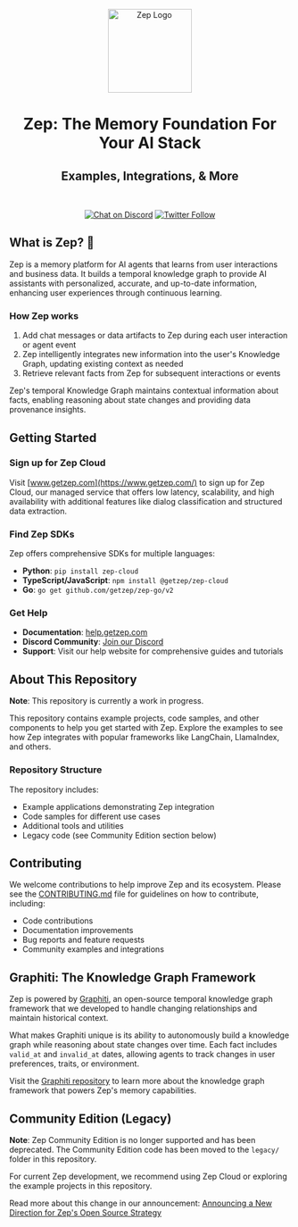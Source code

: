 <p align="center">
  <a href="https://www.getzep.com/">
    <img src="https://github.com/user-attachments/assets/119c5682-9654-4257-8922-56b7cb8ffd73" width="150" alt="Zep Logo">
  </a>
</p>

<h1 align="center">
Zep: The Memory Foundation For Your AI Stack
</h1>

<h2 align="center">Examples, Integrations, & More</h2>

<br />

<p align="center">
  <a href="https://discord.gg/W8Kw6bsgXQ"><img
    src="https://dcbadge.vercel.app/api/server/W8Kw6bsgXQ?style=flat"
    alt="Chat on Discord"
  /></a>
  <a href="https://twitter.com/intent/follow?screen_name=zep_ai" target="_new"><img alt="Twitter Follow" src="https://img.shields.io/twitter/follow/zep_ai"></a>
</p>

## What is Zep? 💬

Zep is a memory platform for AI agents that learns from user interactions and business data. It builds a temporal knowledge graph to provide AI assistants with personalized, accurate, and up-to-date information, enhancing user experiences through continuous learning.

### How Zep works

1. Add chat messages or data artifacts to Zep during each user interaction or agent event
2. Zep intelligently integrates new information into the user's Knowledge Graph, updating existing context as needed
3. Retrieve relevant facts from Zep for subsequent interactions or events

Zep's temporal Knowledge Graph maintains contextual information about facts, enabling reasoning about state changes and providing data provenance insights.

## Getting Started

### Sign up for Zep Cloud

Visit [www.getzep.com](https://www.getzep.com/) to sign up for Zep Cloud, our managed service that offers low latency, scalability, and high availability with additional features like dialog classification and structured data extraction.

### Find Zep SDKs

Zep offers comprehensive SDKs for multiple languages:

- **Python**: `pip install zep-cloud`
- **TypeScript/JavaScript**: `npm install @getzep/zep-cloud`
- **Go**: `go get github.com/getzep/zep-go/v2`

### Get Help

- **Documentation**: [help.getzep.com](https://help.getzep.com)
- **Discord Community**: [Join our Discord](https://discord.gg/W8Kw6bsgXQ)
- **Support**: Visit our help website for comprehensive guides and tutorials

## About This Repository

**Note**: This repository is currently a work in progress.

This repository contains example projects, code samples, and other components to help you get started with Zep. Explore the examples to see how Zep integrates with popular frameworks like LangChain, LlamaIndex, and others.

### Repository Structure

The repository includes:

- Example applications demonstrating Zep integration
- Code samples for different use cases
- Additional tools and utilities
- Legacy code (see Community Edition section below)

## Contributing

We welcome contributions to help improve Zep and its ecosystem. Please see the [CONTRIBUTING.md](CONTRIBUTING.md) file for guidelines on how to contribute, including:

- Code contributions
- Documentation improvements
- Bug reports and feature requests
- Community examples and integrations

## Graphiti: The Knowledge Graph Framework

Zep is powered by [Graphiti](https://github.com/getzep/graphiti), an open-source temporal knowledge graph framework that we developed to handle changing relationships and maintain historical context.

What makes Graphiti unique is its ability to autonomously build a knowledge graph while reasoning about state changes over time. Each fact includes `valid_at` and `invalid_at` dates, allowing agents to track changes in user preferences, traits, or environment.

Visit the [Graphiti repository](https://github.com/getzep/graphiti) to learn more about the knowledge graph framework that powers Zep's memory capabilities.


## Community Edition (Legacy)

**Note**: Zep Community Edition is no longer supported and has been deprecated. The Community Edition code has been moved to the `legacy/` folder in this repository.

For current Zep development, we recommend using Zep Cloud or exploring the example projects in this repository.

Read more about this change in our announcement: [Announcing a New Direction for Zep's Open Source Strategy](https://blog.getzep.com/announcing-a-new-direction-for-zeps-open-source-strategy/)
